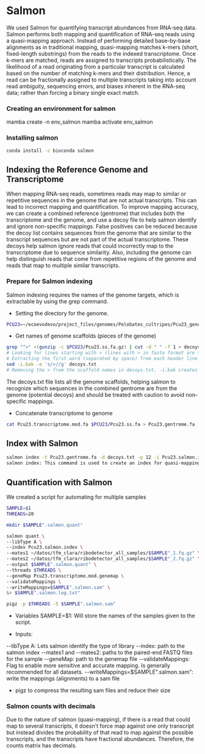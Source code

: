# Salmon

We used Salmon for quantifying transcript abundances from RNA-seq data. Salmon  performs both mapping and quantification of RNA-seq reads using a quasi-mapping approach. Instead of performing detailed base-by-base alignments as in traditional mapping, quasi-mapping matches k-mers (short, fixed-length substrings) from the reads to the indexed transcriptome. Once k-mers are matched, reads are assigned to transcripts probabilistically. The likelihood of a read originating from a particular transcript is calculated based on the number of matching k-mers and their distribution. Hence, a read can be fractionally assigned to multiple transcripts taking into account read ambiguity, sequencing errors, and biases inherent in the RNA-seq data; rather than forcing a binary single exact match.

### Creating an environment for salmon

mamba create -n env_salmon
mamba activate env_salmon

### Installing salmon

```bash
conda install -c bioconda salmon
```

## Indexing the Reference Genome and Transcriptome

When mapping RNA-seq reads, sometimes reads may map to similar or repetitive sequences in the genome that are not actual transcripts. This can lead to incorrect mapping and quantification. To improve mapping accuracy, we can create a combined reference (gentrome) that includes both the transcriptome and the genome, and use a decoy file to help salmon identify and ignore non-specific mappings.
False positives can be reduced because the decoy list contains sequences from the genome that are similar to the transcript sequences but are not part of the actual transcriptome. These decoys help salmon ignore reads that could incorrectly map to the transcriptome due to sequence similarity.
Also, including the genome can help distinguish reads that come from repetitive regions of the genome and reads that map to multiple similar transcripts.


### Prepare for Salmon indexing 

Salmon indexing requires the names of the genome targets, which is extractable by using the grep command.

* Setting the directory for the genome.

```bash
PCU23=~/ecoevodevo/project_files/genomes/Pelobates_cultripes/Pcu23_genome/
```
* Get names of genome scaffolds (pieces of the genome)

```bash
grep "^>" <(gunzip -c $PCU23/Pcu23.ss.fa.gz) | cut -d " " -f 1 > decoys.txt
# Looking for lines starting with > (lines with > in fasta format are the headers of the sequences) in the uncompressed genome file.
# Extracting the first word (separated by space) from each header line and saves it to decoys.txt. These are the scaffold names.
sed -i.bak -e 's/>//g' decoys.txt
# Removing the > from the scaffold names in decoys.txt. -i.bak creates a backup of the original decoys.txt 
```

The decoys.txt file lists all the genome scaffolds, helping salmon to recognize which sequences in the combined gentrome are from the genome (potential decoys) and should be treated with caution to avoid non-specific mappings.

* Concatenate transcriptome to genome

```bash
cat Pcu23.transcriptome.mod.fa $PCU23/Pcu23.ss.fa > Pcu23.gentrome.fa
```

## Index with Salmon

```bash
salmon index -t Pcu23.gentrome.fa -d decoys.txt -p 12 -i Pcu23.salmon.index --gencode
salmon index: This command is used to create an index for quasi-mapping of RNA-seq reads with salmon.
```

## Quantification with Salmon

We created a script for automating for multiple samples

```bash
SAMPLE=$1
THREADS=20

mkdir $SAMPLE".salmon.quant"

salmon quant \
--libType A \
--index Pcu23.salmon.index \
--mates1 ~/datos/tfm_clara/ribodetector_all_samples/$SAMPLE"_1.fq.gz" \
--mates2 ~/datos/tfm_clara/ribodetector_all_samples/$SAMPLE"_2.fq.gz" \
--output $SAMPLE".salmon.quant" \
--threads $THREADS \
--geneMap Pcu23.transcriptome.mod.genemap \
--validateMappings \
--writeMappings=$SAMPLE".salmon.sam" \
&> $SAMPLE".salmon.log.txt"

pigz -p $THREADS -5 $SAMPLE".salmon.sam"
```

* Variables
SAMPLE=$1: Will store the names of the samples given to the script.

* Inputs:

--libType A: Lets salmon identify the type of library
--index: path to the salmon index
--mates1 and --mates2: paths to the paired-end FASTQ files for the sample
--geneMap: path to the genemap file
--validateMappings: Flag to enable more sensitive and accurate mapping. Is generally recommended for all datasets.
--writeMappings=$SAMPLE".salmon.sam": write the mappings (alignments) to a sam file

* pigz to compress the resulting sam files and reduce their size


### Salmon counts with decimals

Due to the nature of salmon (quasi-mapping), if there is a read that could map to several transcripts, it doesn't force map against one only transcript but instead divides the probability of that read to map against the possible transcripts, and the transcripts have fractional abundances. Therefore, the counts matrix has decimals.

